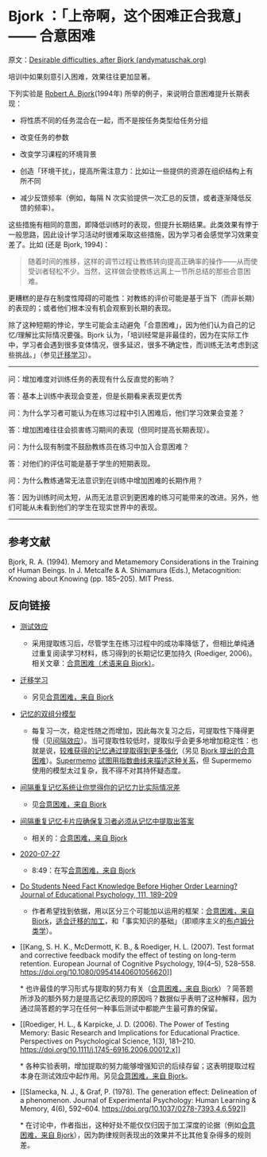 # Bjork ：「上帝啊，这个困难正合我意」——  合意困难

原文：[Desirable difficulties, after Bjork (andymatuschak.org)](https://notes.andymatuschak.org/z49u8mtc9wZoY7siV7nz4V3PG2oMkNBn7AgUk)

培训中如果刻意引入困难，效果往往更加显著。

下列实验是 [Robert A. Bjork](https://notes.andymatuschak.org/zcHyJy8EutFjUfJcEUw7sYLJ4UVTmR3NDsYS)(1994年) 所举的例子，来说明合意困难提升长期表现：

- 将性质不同的任务混合在一起，而不是按任务类型给任务分组

- 改变任务的参数

- 改变学习课程的环境背景

- 创造「环境干扰」，提高所需注意力：比如让一些提供的资源在组织结构上有所不同

- 减少反馈频率（例如，每隔 N 次实验提供一次汇总的反馈，或者逐渐降低反馈的频率）。

这些措施有相同的意图，即降低训练时的表现，但提升长期结果。此类效果有悖于一般思路，因此设计学习活动时很难采取这些措施，因为学习者会感觉学习效果变差了。比如 (还是 Bjork, 1994)：

> 随着时间的推移，这样的调节过程让教练转向提高正确率的操作——从而使受训者轻松不少。当然，这样做会使教练远离上一节所总结的那些合意困难。

更糟糕的是存在制度性障碍的可能性：对教练的评价可能是基于当下（而非长期）的表现的；或者他们根本没有机会观察到长期的表现。

除了这种短期的悖论，学生可能会主动避免「合意困难」，因为他们认为自己的记忆/理解比实际情况要强。Bjork 认为，「培训经常是非最佳的，因为在实际工作中，学习者会遇到很多变体情况，很多延迟，很多不确定性，而训练无法考虑到这些挑战。」（参见[迁移学习](https://notes.andymatuschak.org/z2hEyCHQpB6UV8z4mYvto7FJud4zWVqZqfxJZ)）。

------

问：增加难度对训练任务的表现有什么反直觉的影响？

答：基本上训练中表现会变差，但是长期看来表现更优秀

问：为什么学习者可能认为在练习过程中引入困难后，他们学习效果会变差？

答：增加困难往往会损害练习期间的表现（但同时提高长期表现）。

问：为什么现有制度不鼓励教练员在练习中加入合意困难？

答：对他们的评估可能是基于学生的短期表现。

问：为什么教练通常无法意识到在训练中增加困难的长期作用？

答：因为训练时间太短，从而无法意识到更困难的练习可能带来的改进。另外，他们可能从未看到他们的学生在现实世界中的表现。

------

## 参考文献

Bjork, R. A. (1994). Memory and Metamemory Considerations in the Training of Human Beings. In J. Metcalfe & A. Shimamura (Eds.), Metacognition: Knowing about Knowing (pp. 185–205). MIT Press.

## 反向链接

- [测试效应](https://notes.andymatuschak.org/z45mhbpabsigFceeSiRyDXZdvcRqvE2A1xMsn)

  - 采用提取练习后，尽管学生在练习过程中的成功率降低了，但相比单纯通过重复阅读学习材料，练习得到的长期记忆更加持久 (Roediger, 2006)。相关文章：[合意困难（术语来自 Bjork）](https://notes.andymatuschak.org/z49u8mtc9wZoY7siV7nz4V3PG2oMkNBn7AgUk)。

- [迁移学习](https://notes.andymatuschak.org/z2hEyCHQpB6UV8z4mYvto7FJud4zWVqZqfxJZ)

  - 另见[合意困难，来自 Bjork](https://notes.andymatuschak.org/z49u8mtc9wZoY7siV7nz4V3PG2oMkNBn7AgUk)

- [记忆的双组分模型](https://notes.andymatuschak.org/z4dAUBxVn79XSWRxGZHnKRXCP5XHeX2P9sw3y)

    - 每复习一次，稳定性随之而增加，因此每次复习之后，可提取性下降得更慢（见[间隔效应](https://notes.andymatuschak.org/z5oCe7JTrkYfmb6SHE4n5HxisE7PdwS6nmXEw)）。当可提取性较低时，提取似乎会更多地增加稳定性：也就是说，[较难获得的记忆通过提取得到更多强化](https://notes.andymatuschak.org/z4JH6dnUaSv1TcxgSpaBofAaFXxUmC4M3APqQ)（另见 [Bjork 提出的合意困难](https://notes.andymatuschak.org/z49u8mtc9wZoY7siV7nz4V3PG2oMkNBn7AgUk)）。[Supermemo](https://notes.andymatuschak.org/z6Bub13H3u5SKX7Yzbt8GBuK86HPTXSU1TdAK) [试图用指数曲线来描述这种关系](https://supermemo.guru/wiki/Spacing_effect_gain)，但 Supermemo 使用的模型太过复杂，我不得不对其持怀疑态度。

- [间隔重复记忆系统让你觉得你的记忆力比实际情况差](https://notes.andymatuschak.org/z4vCGd9Gt715AXtqTXxoKjrEawbvT9o9NA6DC)

  - 见[合意困难，来自 Bjork](https://notes.andymatuschak.org/z49u8mtc9wZoY7siV7nz4V3PG2oMkNBn7AgUk)

- [间隔重复记忆卡片应确保复习者必须从记忆中提取出答案](https://notes.andymatuschak.org/z7XLLk9aqBtJLDtP9kemBA87bDtjhpxst1osT)

  - 相关的：[合意困难，来自 Bjork](https://notes.andymatuschak.org/z49u8mtc9wZoY7siV7nz4V3PG2oMkNBn7AgUk)

- [2020-07-27](https://notes.andymatuschak.org/z4TfKLCSZriHjRaoo9NfKWtMbey6vLKY14Cj5)

  - 8:49：在写[合意困难，来自 Bjork](https://notes.andymatuschak.org/z49u8mtc9wZoY7siV7nz4V3PG2oMkNBn7AgUk)

- [Do Students Need Fact Knowledge Before Higher Order Learning? Journal of Educational Psychology, 111, 189-209](https://notes.andymatuschak.org/Agarwal%2C_P._(2019)._Retrieval_Practice_%26_Bloom's_Taxonomy)

  - 作者希望找到依据，用以区分三个可能加以运用的框架：[合意困难，来自 Bjork](https://notes.andymatuschak.org/z49u8mtc9wZoY7siV7nz4V3PG2oMkNBn7AgUk)，[适合迁移的加工](https://notes.andymatuschak.org/zgNZJ2DNTzbNNriAGHjbKTowViNr6yCuk6D)，和「事实知识的基础」（即顺序主义的[布卢姆分类学](https://notes.andymatuschak.org/z2o43GMSejBW6vU4axsSTHit8hxaUBJYUTD8Z)）。

- [[Kang, S. H. K., McDermott, K. B., & Roediger, H. L. (2007). Test format and corrective feedback modify the effect of testing on long-term retention. European Journal of Cognitive Psychology, 19(4–5), 528–558. https://doi.org/10.1080/09541440601056620]]

  \* 也许最佳的学习形式与提取的努力有关（[合意困难，来自 Bjork](https://notes.andymatuschak.org/z49u8mtc9wZoY7siV7nz4V3PG2oMkNBn7AgUk)）？简答题所涉及的额外努力是提高记忆表现的原因吗？数据似乎表明了这种解释，因为通过简答题的学习在任何一种事后测试中都能产生最可靠的保留。

- [[Roediger, H. L., & Karpicke, J. D. (2006). The Power of Testing Memory: Basic Research and Implications for Educational Practice. Perspectives on Psychological Science, 1(3), 181–210. https://doi.org/10.1111/j.1745-6916.2006.00012.x]]

  \* 各种实验表明，增加提取的努力能够增强知识的后续存留；这表明提取过程本身在测试效应中起作用。另见[合意困难，来自 Bjork](https://notes.andymatuschak.org/z49u8mtc9wZoY7siV7nz4V3PG2oMkNBn7AgUk)。

- [[Slamecka, N. J., & Graf, P. (1978). The generation effect: Delineation of a phenomenon. Journal of Experimental Psychology: Human Learning & Memory, 4(6), 592–604. https://doi.org/10.1037/0278-7393.4.6.592]]

  \* 在讨论中，作者指出，这种好处不能仅仅归因于加工深度的论据（例如[合意困难，来自 Bjork](https://notes.andymatuschak.org/z49u8mtc9wZoY7siV7nz4V3PG2oMkNBn7AgUk)），因为韵律规则表现出的效果并不比其他复杂得多的规则差。